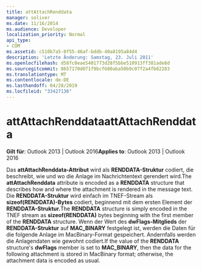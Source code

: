 ```yaml
---
title: attAttachRenddata
manager: soliver
ms.date: 11/16/2014
ms.audience: Developer
localization_priority: Normal
api_type:
- COM
ms.assetid: c510b7a5-0f55-46af-bddb-40a8195a84d4
description: 'Letzte Änderung: Samstag, 23. Juli 2011'
ms.openlocfilehash: d58fc0eae5401773d28f5bbe510913ff381ade8d
ms.sourcegitcommit: 8657170d071f9bcf680aba50b9c07f2a4fb82283
ms.translationtype: MT
ms.contentlocale: de-DE
ms.lasthandoff: 04/28/2019
ms.locfileid: "33427136"
---
```

# <a name="attattachrenddata"></a><span data-ttu-id="162bd-103">attAttachRenddata</span><span class="sxs-lookup"><span data-stu-id="162bd-103">attAttachRenddata</span></span>

  
  
<span data-ttu-id="162bd-104">**Gilt für**: Outlook 2013 | Outlook 2016</span><span class="sxs-lookup"><span data-stu-id="162bd-104">**Applies to**: Outlook 2013 | Outlook 2016</span></span> 
  
<span data-ttu-id="162bd-105">Das **attAttachRenddata-Attribut** wird als **RENDDATA-Struktur** codiert, die beschreibt, wie und wo die Anlage im Nachrichtentext gerendert wird.</span><span class="sxs-lookup"><span data-stu-id="162bd-105">The **attAttachRenddata** attribute is encoded as a **RENDDATA** structure that describes how and where the attachment is rendered in the message text.</span></span> <span data-ttu-id="162bd-106">Die **RENDDATA-Struktur** wird einfach im TNEF-Stream als **sizeof(RENDDATA)-Bytes** codiert, beginnend mit dem ersten Element der **RENDDATA-Struktur.**</span><span class="sxs-lookup"><span data-stu-id="162bd-106">The **RENDDATA** structure is simply encoded in the TNEF stream as **sizeof(RENDDATA)** bytes beginning with the first member of the **RENDDATA** structure.</span></span> <span data-ttu-id="162bd-107">Wenn der Wert des **dwFlags-Mitglieds** der **RENDDATA-Struktur** auf **MAC_BINARY** festgelegt ist, werden die Daten für die folgende Anlage im MacBinary-Format gespeichert. Andernfalls werden die Anlagendaten wie gewohnt codiert.</span><span class="sxs-lookup"><span data-stu-id="162bd-107">If the value of the **RENDDATA** structure's **dwFlags** member is set to **MAC_BINARY**, then the data for the following attachment is stored in MacBinary format; otherwise, the attachment data is encoded as usual.</span></span>
  


